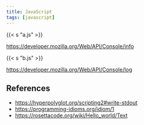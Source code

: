 ```yaml
---
title: JavaScript
tags: [javascript]
---
```


{{< s "a.js" >}}

<https://developer.mozilla.org/Web/API/Console/info>

{{< s "b.js" >}}

<https://developer.mozilla.org/Web/API/Console/log>

## References

- <https://hyperpolyglot.org/scripting2#write-stdout>
- <https://programming-idioms.org/idiom/1>
- <https://rosettacode.org/wiki/Hello_world/Text>
